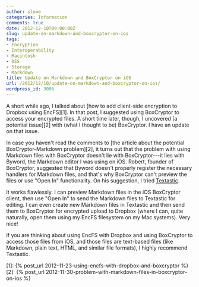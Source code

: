 ```yaml
---
author: slowe
categories: Information
comments: true
date: 2012-12-10T09:00:00Z
slug: update-on-markdown-and-boxcryptor-on-ios
tags:
- Encryption
- Interoperability
- Macintosh
- OSS
- Storage
- Markdown
title: Update on Markdown and BoxCryptor on iOS
url: /2012/12/10/update-on-markdown-and-boxcryptor-on-ios/
wordpress_id: 3006
---
```


A short while ago, I talked about [how to add client-side encryption to Dropbox using EncFS][1]. In that post, I suggested using BoxCryptor to access your encrypted files. A short time later, though, I uncovered [a potential issue][2] with (what I thought to be) BoxCryptor. I have an update on that issue.

In case you haven't read the comments to [the article about the potential BoxCryptor-Markdown problem][2], it turns out that the problem with using Markdown files with BoxCryptor doesn't lie with BoxCryptor---it lies with Byword, the Markdown editor I was using on iOS. Robert, founder of BoxCryptor, suggested that Byword doesn't properly register the necessary handlers for Markdown files, and that's why BoxCryptor can't preview the files or use "Open In" functionality. On his suggestion, I tried [Textastic](http://www.textasticapp.com/).

It works flawlessly. I can preview Markdown files in the iOS BoxCryptor client, then use "Open In" to send the Markdown files to Textastic for editing. I can even create new Markdown files in Textastic and then send them to BoxCryptor for encrypted upload to Dropbox (where I can, quite naturally, open them using my EncFS filesystem on my Mac systems). Very nice!

If you are thinking about using EncFS with Dropbox and using BoxCryptor to access those files from iOS, and those files are text-based files (like Markdown, plain text, HTML, and similar file formats), I highly recommend Textastic.

[1]: {% post_url 2012-11-23-using-encfs-with-dropbox-and-boxcryptor %}
[2]: {% post_url 2012-11-30-problem-with-markdown-files-in-boxcryptor-on-ios %}
